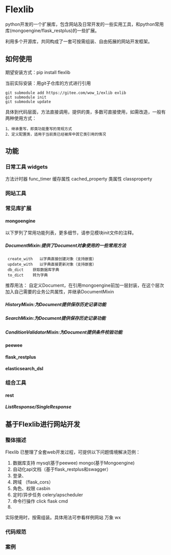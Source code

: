 # Flexlib

python开发的一个扩展库，包含网站及日常开发的一些实用工具，和python常用库(mongoengine/flask_restplus)的一些扩展。

利用多个开源库，共同构成了一套可按需组装、自由拓展的网站开发框架。


## 如何使用


期望安装方式：pip install flexlib

当前实际安装：用git子仓库的方式进行引用

    git submodule add https://gitee.com/wow_1/exlib exlib
    git submodule init
    git submodule update

具体到代码层面，方法直接调用，提供的类，多数可直接使用，如需改造，一般有两种使用方式：

    1、继承重写，即类功能重写的常规方式
    2、定义配置类，适用于当前类已经被库中其它类引用的情况

## 功能
    
### 日常工具 widgets


方法计时器   func_timer
缓存属性    cached_property
类属性     classproperty



### 网站工具
    
### 常见库扩展


#### mongoengine

以下罗列了常用功能列表，更多细节，请参见模块init文件的注释。
    
##### DocumentMixin:提供了Document对象使用的一些常用方法
    
     create_with   以字典直接创建对象（支持嵌套）
     update_with   以字典直接更新对象（支持嵌套）
     db_dict    获取数据库字典
     to_dict    转为字典

推荐用法：
    自定义Document，在引用mongoengine前加一层封装，在这个层次加入自己需要的业务公共属性，并继承DocumentMixin


##### HistoryMixin:为Document提供保存历史记录功能

##### SearchMixin:为Document提供保存历史记录功能

##### ConditionValidatorMixin:为Document提供条件校验功能


#### peewee




#### flask_restplus


#### elasticsearch_dsl


### 组合工具

#### rest

##### ListResponse/SingleResponse



## 基于Flexlib进行网站开发

### 整体描述

Flexlib 已整理了全套web开发过程，可提供以下问题情境解决范例：

1. 数据库支持 mysql(基于peewee) mongo(基于Mongoengine)
2. 自动化api文档（基于flask_restplus和swagger）
3. 登录、
4. 跨域 （flask_cors）
5. 角色、权限 casbin
6. 定时/异步任务 celery/apscheduler
7. 命令行操作 click flask cmd
8. 


实际使用时，按需组装。具体用法可参看样例网站 万象 wx

### 代码规范

### 案例


